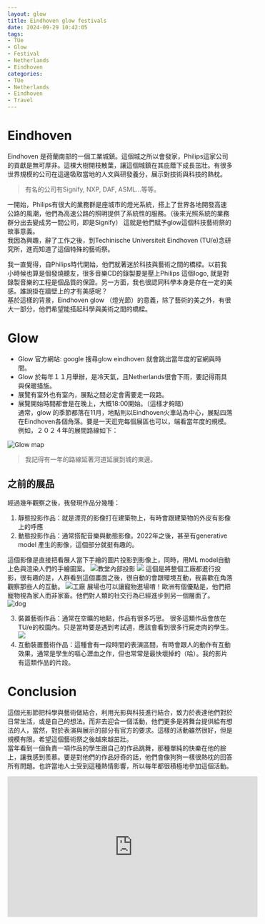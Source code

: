 ```yaml
---
layout: glow
title: Eindhoven glow festivals
date: 2024-09-29 10:42:05
tags:
- TUe
- Glow
- Festival
- Netherlands
- Eindhoven
categories:
- TUe
- Netherlands
- Eindhoven
- Travel
---
```

# Eindhoven

Eindhoven 是荷蘭南部的一個工業城鎮。這個城之所以會發家，Philips這家公司的貢獻是無可厚非。這棵大樹開枝散葉，讓這個城鎮在其庇蔭下成長茁壯。有很多世界規模的公司在這邊吸取當地的人文與研發養分，展示對技術與科技的熱枕。

> 有名的公司有Signify, NXP, DAF, ASML...等等。<br/>

一開始，Philips有很大的業務群是座城市的燈光系統，搭上了世界各地開發高速公路的風潮，他們為高速公路的照明提供了系統性的服務。（後來光照系統的業務群分出去變成另一間公司，即是Signify）
這就是他們賦予glow這個科技藝術祭的故事意義。<br/>
我因為興趣，辭了工作之後，到Techinische Universiteit Eindhoven (TU/e)念研究所，進而知道了這個特殊的藝術祭。

我一直覺得，自Philips時代開始，他們就著迷於科技與藝術之間的橋樑。以前我小時候也算是個發燒聽友，很多音樂CD的錄製要是壓上Philips 這個logo, 就是對錄製音樂的工程是個品質的保證。另一方面，我也很認同科學本身是存在一定的美感。誰說掛在牆壁上的才有美感呢？<br/>
基於這樣的背景，Eindhoven glow （燈光節）的意義，除了藝術的美之外，有很大一部分，他們希望能搭起科學與美術之間的橋樑。
# Glow
- Glow 官方網站: google 搜尋glow eindhoven 就會跳出當年度的官網與時間。
- Glow 於每年１１月舉辦，是冷天氣，且Netherlands很會下雨，要記得雨具與保暖措施。
- 展覽有室外也有室內，展點之間必定會需要走一段路。
- 展覽開始時間都會是在晚上，大概18:00開始。（這樣才夠暗）<br/>
通常，glow 的季節都落在11月，地點則以Eindhoven火車站為中心，展點四落在Eindhoven各個角落。要是一天逛完每個展區也可以，端看當年度的規模。
例如，２０２４年的展間路線如下：

![Glow map](/_posts/Eindhoven-glow-festivals/glow_map.png)
<!-- <img src= "images/glow_map.png"> -->

> 我記得有一年的路線延著河道延展到城的東邊。

## 之前的展品
經過幾年觀察之後，我發現作品分幾種：
1. 靜態投影作品：就是漂亮的影像打在建築物上，有時會跟建築物的外皮有影像上的呼應
2. 動態投影作品：通常搭配音樂與動態影像。2022年之後，甚至有generative model 產生的影像，這個部分就挺有趣的。

這個影像是直接把看展人當下手繪的圖片投影到影像上，同時，用ML model自動上色與渲染人們的手繪圖案。
![教堂內部投影](./Eindhoven-glow-festivals/IMG_2060.jpg)
![](./Eindhoven-glow-festivals/IMG_6458.jpg)
這個是將整個工廠都進行投影，很有趣的是，人群看到這個畫面之後，很自動的會跟環境互動，我喜歡在角落觀察那些人的互動。
![工廠](./Eindhoven-glow-festivals/IMG_6461.jpg)
展場也可以讓寵物進場唷！歐洲有個優點是，他們把寵物視為家人而非家畜。他們對人類的社交行為已經進步到另一個層面了。
![dog](./Eindhoven-glow-festivals/IMG_6480.jpg)

3. 裝置藝術作品：通常在空曠的地點，作品有很多巧思。
很多這類作品會放在TU/e的校園內。只是當時要是遇到考試週，應該會看到很多行屍走肉的學生。
![](./Eindhoven-glow-festivals/IMG_6440.jpg)
4. 互動裝置藝術作品：這種會有一段時間的表演區間，有時會跟人的動作有互動效果，通常是學生的嘔心瀝血之作，但也常常是最快壞掉的（哈）。我的影片有這類作品的片段。

# Conclusion
這個光影節把科學與藝術做結合，利用光影與科技進行結合，致力於表達他們對於日常生活，或是自己的想法。而非去迎合一個活動，他們更多是將舞台提供給有想法的人，當然，對於表演與展示的部分有官方的要求。這樣的活動雖然很好，但是規模有限。希望這個藝術祭之後越來越茁壯。<br/>
當年看到一個負責一項作品的學生跟自己的作品跳舞，那種單純的快樂在他的臉上，讓我感到羨慕。要是對他們的作品好奇的話，他們會像狗狗一樣很熱枕的回答所有問題。也許當地人士受到這種熱情影響，所以每年都很積極地參加這個活動。
<!-- <iframe src="//www.youtube.com/embed/3zP4oZR3gls?si=jXtuxe4rQNUnM6TM" frameborder="0" allowfullscreen=""></iframe> -->
<iframe width="560" height="315" src="https://www.youtube.com/embed/3zP4oZR3gls?si=jXtuxe4rQNUnM6TM" title="YouTube video player" frameborder="0" allow="accelerometer; autoplay; clipboard-write; encrypted-media; gyroscope; picture-in-picture; web-share" referrerpolicy="strict-origin-when-cross-origin" allowfullscreen></iframe>
<!-- <iframe width="560" height="315" src="https://www.youtube.com/embed/3zP4oZR3gls?si=jXtuxe4rQNUnM6TM" title="YouTube video player" frameborder="0" allow="accelerometer; autoplay; clipboard-write; encrypted-media; gyroscope; picture-in-picture; web-share" referrerpolicy="strict-origin-when-cross-origin" allowfullscreen></iframe> -->